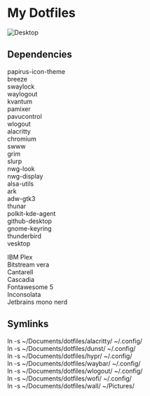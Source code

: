 # My Dotfiles

![Desktop](https://maresceres.ch/hyprflat.png)

## Dependencies

papirus-icon-theme  
breeze  
swaylock  
waylogout  
kvantum  
pamixer  
pavucontrol  
wlogout  
alacritty  
chromium  
swww  
grim  
slurp  
nwg-look  
nwg-display  
alsa-utils  
ark  
adw-gtk3  
thunar  
polkit-kde-agent  
github-desktop  
gnome-keyring  
thunderbird  
vesktop  
  
IBM Plex   
Bitstream vera  
Cantarell  
Cascadia  
Fontawesome 5  
Inconsolata  
Jetbrains mono nerd  
  
  
## Symlinks
  
ln -s ~/Documents/dotfiles/alacritty/ ~/.config/  
ln -s ~/Documents/dotfiles/dunst/ ~/.config/  
ln -s ~/Documents/dotfiles/hypr/ ~/.config/  
ln -s ~/Documents/dotfiles/waybar/ ~/.config/  
ln -s ~/Documents/dotfiles/wlogout/ ~/.config/  
ln -s ~/Documents/dotfiles/wofi/ ~/.config/  
ln -s ~/Documents/dotfiles/wall/ ~/Pictures/  
